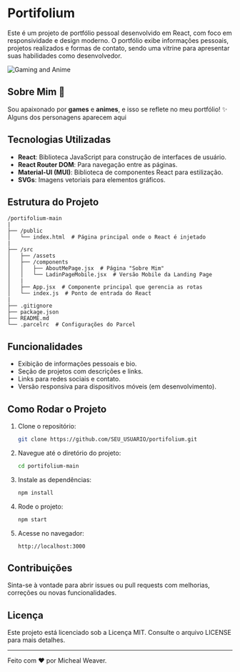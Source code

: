 # Portifolium

Este é um projeto de portfólio pessoal desenvolvido em React, com foco em responsividade e design moderno. O portfólio exibe informações pessoais, projetos realizados e formas de contato, sendo uma vitrine para apresentar suas habilidades como desenvolvedor.

![Gaming and Anime](https://media.giphy.com/media/26FPO1zRb3h6sZRbi/giphy.gif)

## Sobre Mim 🚀

Sou apaixonado por **games** e **animes**, e isso se reflete no meu portfólio! ✨ Alguns dos personagens aparecem aqui



## Tecnologias Utilizadas

- **React**: Biblioteca JavaScript para construção de interfaces de usuário.
- **React Router DOM**: Para navegação entre as páginas.
- **Material-UI (MUI)**: Biblioteca de componentes React para estilização.
- **SVGs**: Imagens vetoriais para elementos gráficos.

## Estrutura do Projeto

```
/portifolium-main
|
├── /public
│   └── index.html  # Página principal onde o React é injetado
|
├── /src
│   ├── /assets
│   ├── /components
│   │   ├── AboutMePage.jsx  # Página "Sobre Mim"
│   │   └── LadinPageMobile.jsx  # Versão Mobile da Landing Page
│   |
│   ├── App.jsx  # Componente principal que gerencia as rotas
│   └── index.js  # Ponto de entrada do React
|
├── .gitignore
├── package.json
├── README.md
└── .parcelrc  # Configurações do Parcel
```

## Funcionalidades

- Exibição de informações pessoais e bio.
- Seção de projetos com descrições e links.
- Links para redes sociais e contato.
- Versão responsiva para dispositivos móveis (em desenvolvimento).

## Como Rodar o Projeto

1. Clone o repositório:
   ```bash
   git clone https://github.com/SEU_USUARIO/portifolium.git
   ```
2. Navegue até o diretório do projeto:
   ```bash
   cd portifolium-main
   ```
3. Instale as dependências:
   ```bash
   npm install
   ```
4. Rode o projeto:
   ```bash
   npm start
   ```
5. Acesse no navegador:
   ```
   http://localhost:3000
   ```

## Contribuições

Sinta-se à vontade para abrir issues ou pull requests com melhorias, correções ou novas funcionalidades.

## Licença

Este projeto está licenciado sob a Licença MIT. Consulte o arquivo LICENSE para mais detalhes.

---

Feito com ❤️ por Micheal Weaver.

